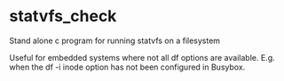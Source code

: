 # statvfs_check
Stand alone c program for running statvfs on a filesystem

Useful for embedded systems where not all df options are available. E.g. when the df -i inode option has not been configured in Busybox.
